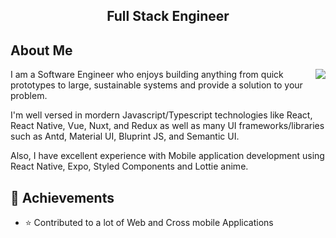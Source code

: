 <h2 align="center"> Full Stack Engineer </h2>

## About Me
<img align="right" src="https://github-readme-stats.vercel.app/api?username=dimafree&show_icons=true&icon_color=0366d6&text_color=24292e&bg_color=ffffff&hide_title=false" />

I am a Software Engineer who enjoys building anything from quick prototypes to large, sustainable systems and provide a solution to your problem.

I'm well versed in mordern Javascript/Typescript technologies like React, React Native, Vue, Nuxt, and Redux as well as many UI frameworks/libraries such as Antd, Material UI, Bluprint JS, and Semantic UI.

Also, I have excellent experience with Mobile application development using React Native, Expo, Styled Components and Lottie anime.

## 🚀 Achievements
- ⭐ Contributed to a lot of Web and Cross mobile Applications
